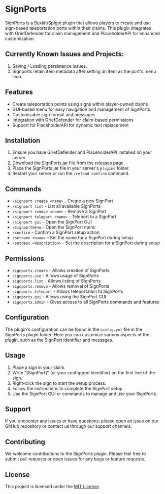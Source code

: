 # SignPorts

SignPorts is a Bukkit/Spigot plugin that allows players to create and use sign-based teleportation ports within their claims. This plugin integrates with GriefDefender for claim management and PlaceholderAPI for enhanced customization.

## Currently Known Issues and Projects:

1. Saving / Loading persistence issues.
2. Signports retain item metadata after setting an item as the port's menu icon.

## Features

- Create teleportation points using signs within player-owned claims
- GUI-based menu for easy navigation and management of SignPorts
- Customizable sign format and messages
- Integration with GriefDefender for claim-based permissions
- Support for PlaceholderAPI for dynamic text replacement

## Installation

1. Ensure you have GriefDefender and PlaceholderAPI installed on your server.
2. Download the SignPorts.jar file from the releases page.
3. Place the SignPorts.jar file in your server's `plugins` folder.
4. Restart your server or run the `/reload confirm` command.

## Commands

- `/signport create <name>` - Create a new SignPort
- `/signport list` - List all available SignPorts
- `/signport remove <name>` - Remove a SignPort
- `/signport teleport <name>` - Teleport to a SignPort
- `/signport gui` - Open the SignPort GUI
- `/signportmenu` - Open the SignPort menu
- `/confirm` - Confirm a SignPort setup action
- `/setname <name>` - Set the name for a SignPort during setup
- `/setdesc <description>` - Set the description for a SignPort during setup

## Permissions

- `signports.create` - Allows creation of SignPorts
- `signports.use` - Allows usage of SignPorts
- `signports.list` - Allows listing of SignPorts
- `signports.remove` - Allows removal of SignPorts
- `signports.teleport` - Allows teleportation to SignPorts
- `signports.gui` - Allows using the SignPort GUI
- `signports.admin` - Gives access to all SignPorts commands and features

## Configuration

The plugin's configuration can be found in the `config.yml` file in the SignPorts plugin folder. Here you can customize various aspects of the plugin, such as the SignPort identifier and messages.

## Usage

1. Place a sign in your claim.
2. Write "[SignPort]" (or your configured identifier) on the first line of the sign.
3. Right-click the sign to start the setup process.
4. Follow the instructions to complete the SignPort setup.
5. Use the SignPort GUI or commands to manage and use your SignPorts.

## Support

If you encounter any issues or have questions, please open an issue on our GitHub repository or contact us through our support channels.

## Contributing

We welcome contributions to the SignPorts plugin. Please feel free to submit pull requests or open issues for any bugs or feature requests.

## License

This project is licensed under the [MIT License](LICENSE).
